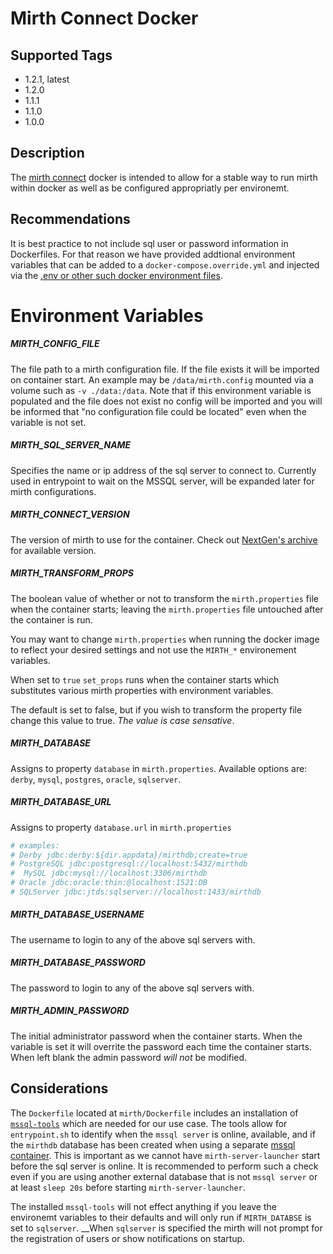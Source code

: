 # Mirth Connect Docker

## Supported Tags

- 1.2.1, latest
- 1.2.0
- 1.1.1
- 1.1.0
- 1.0.0

## Description

The [mirth connect](https://www.nextgen.com/products-and-services/integration-engine)
docker is intended to allow for a stable way to run mirth within docker as
well as be configured appropriatly per environemt.

## Recommendations

It is best practice to not include sql user or password information in Dockerfiles. For that reason we have provided addtional environment variables
that can be added to a `docker-compose.override.yml` and injected via the [.env
or other such docker environment files](https://docs.docker.com/compose/env-file/).

# Environment Variables

##### MIRTH_CONFIG_FILE

The file path to a mirth configuration file. If the file exists it will be imported on container start.
An example may be `/data/mirth.config` mounted via a volume such as `-v ./data:/data`. Note that if this
environment variable is populated and the file does not exist no config will be imported and you will be informed that "no configuration file could be located"
even when the variable is not set.

##### MIRTH_SQL_SERVER_NAME

Specifies the name or ip address of the sql server to connect to.
Currently used in entrypoint to wait on the MSSQL server, will be expanded later
for mirth configurations.

##### MIRTH_CONNECT_VERSION

The version of mirth to use for the container. Check out [NextGen's archive](http://downloads.mirthcorp.com/archive/connect/) for available version.

##### MIRTH_TRANSFORM_PROPS

The boolean value of whether or not to transform the `mirth.properties`
file when the container starts; leaving the `mirth.properties` file untouched
after the container is run.

You may want to change `mirth.properties` when running the docker image
to reflect your desired settings and not use the `MIRTH_*` environement
variables.

When set to `true` `set_props` runs when the container starts which
substitutes various mirth properties with environment variables.

The default is set to false, but if you wish to transform the property file change this value to true. _The value is case sensative_.

##### MIRTH_DATABASE

Assigns to property `database` in `mirth.properties`. Available options are: `derby`, `mysql`, `postgres`, `oracle`, `sqlserver`.

##### MIRTH_DATABASE_URL

Assigns to property `database.url` in `mirth.properties`

```bash
# examples:
# Derby jdbc:derby:${dir.appdata}/mirthdb;create=true
# PostgreSQL jdbc:postgresql://localhost:5432/mirthdb
#  MySQL jdbc:mysql://localhost:3306/mirthdb
# Oracle jdbc:oracle:thin:@localhost:1521:DB
# SQLServer jdbc:jtds:sqlserver://localhost:1433/mirthdb
```

##### MIRTH_DATABASE_USERNAME

The username to login to any of the above sql servers with.

##### MIRTH_DATABASE_PASSWORD

The password to login to any of the above sql servers with.

##### MIRTH_ADMIN_PASSWORD

The initial administrator password when the container starts. When the
variable is set it will overrite the password each time the container
starts. When left blank the admin password _will not_ be modified.

## Considerations

The `Dockerfile` located at `mirth/Dockerfile` includes an installation of [`mssql-tools`](https://docs.microsoft.com/en-us/sql/tools/sqlcmd-utility?view=sql-server-2017)
which are needed for our use case. The tools allow for `entrypoint.sh` to identify when the `mssql server`
is online, available, and if the `mirthdb` database has been created when using a separate
[mssql container](https://hub.docker.com/_/microsoft-mssql-server).
This is important as we cannot have `mirth-server-launcher` start before the sql server is online.
It is recommended to perform such a check even if you are using another external
database that is not `mssql server`  or at least `sleep 20s` before starting `mirth-server-launcher`.

The installed `mssql-tools` will not effect anything if you leave the environemt
variables to their defaults and will only run if `MIRTH_DATABSE` is set to `sqlserver`. __When `sqlserver` is specified the mirth will not prompt for
the registration of users or show notifications on startup.

